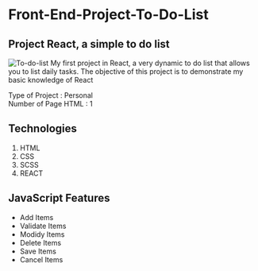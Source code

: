 # Front-End-Project-To-Do-List
## Project React, a simple to do list 
![To-do-list](https://github.com/GMKRAKEN23/Front-End-Project-To-Do-List/assets/149949090/98177d66-0695-4204-b905-11efd0829de0)
My first project in React, a very dynamic to do list that allows you to list daily tasks. The objective of this project is to demonstrate my basic knowledge of React
  
Type of Project : Personal  
Number of Page HTML : 1

## Technologies 
1. HTML
2. CSS
3. SCSS
4. REACT

## JavaScript Features
- Add Items
- Validate Items
- Modidy Items
- Delete Items
- Save Items
- Cancel Items 
